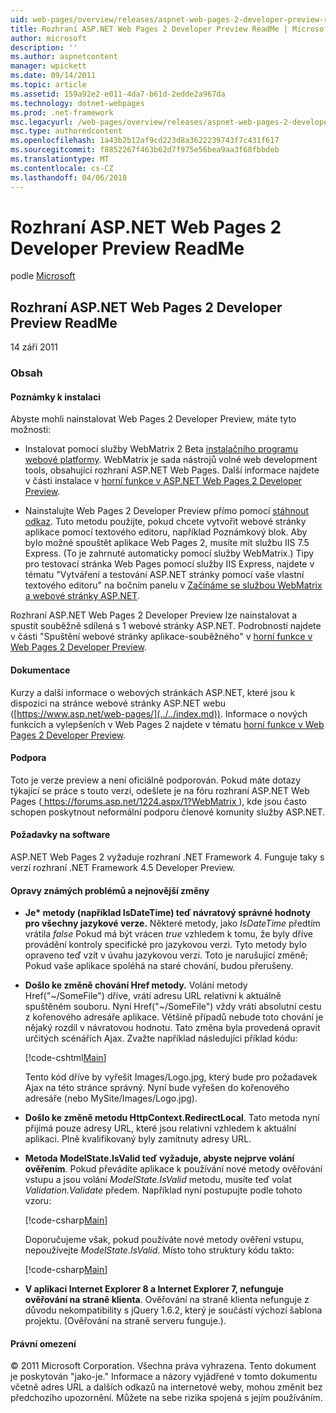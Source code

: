 ```yaml
---
uid: web-pages/overview/releases/aspnet-web-pages-2-developer-preview-readme
title: Rozhraní ASP.NET Web Pages 2 Developer Preview ReadMe | Microsoft Docs
author: microsoft
description: ''
ms.author: aspnetcontent
manager: wpickett
ms.date: 09/14/2011
ms.topic: article
ms.assetid: 159a92e2-e011-4da7-b61d-2edde2a967da
ms.technology: dotnet-webpages
ms.prod: .net-framework
msc.legacyurl: /web-pages/overview/releases/aspnet-web-pages-2-developer-preview-readme
msc.type: authoredcontent
ms.openlocfilehash: 1a43b2b12af9cd223d8a3622239743f7c431f617
ms.sourcegitcommit: f8852267f463b62d7f975e56bea9aa3f68fbbdeb
ms.translationtype: MT
ms.contentlocale: cs-CZ
ms.lasthandoff: 04/06/2018
---
```

<a name="aspnet-web-pages-2-developer-preview-readme"></a>Rozhraní ASP.NET Web Pages 2 Developer Preview ReadMe
====================
podle [Microsoft](https://github.com/microsoft)

## <a name="aspnet-web-pages-2-developer-preview-readme"></a>Rozhraní ASP.NET Web Pages 2 Developer Preview ReadMe

14 září 2011

### <a name="contents"></a>Obsah

#### <a id="_Toc303701284"></a>  Poznámky k instalaci

Abyste mohli nainstalovat Web Pages 2 Developer Preview, máte tyto možnosti:

- Instalovat pomocí služby WebMatrix 2 Beta [instalačního programu webové platformy](https://go.microsoft.com/fwlink/?LinkId=226883). WebMatrix je sada nástrojů volné web development tools, obsahující rozhraní ASP.NET Web Pages. Další informace najdete v části instalace v [horní funkce v ASP.NET Web Pages 2 Developer Preview](https://go.microsoft.com/fwlink/?LinkID=227824).

- Nainstalujte Web Pages 2 Developer Preview přímo pomocí [stáhnout odkaz](https://go.microsoft.com/fwlink/?LinkID=226335). Tuto metodu použijte, pokud chcete vytvořit webové stránky aplikace pomocí textového editoru, například Poznámkový blok. Aby bylo možné spouštět aplikace Web Pages 2, musíte mít službu IIS 7.5 Express. (To je zahrnuté automaticky pomocí služby WebMatrix.) Tipy pro testovací stránka Web Pages pomocí služby IIS Express, najdete v tématu "Vytváření a testování ASP.NET stránky pomocí vaše vlastní textového editoru" na bočním panelu v [Začínáme se službou WebMatrix a webové stránky ASP.NET](https://go.microsoft.com/fwlink/?LinkId=202889).

Rozhraní ASP.NET Web Pages 2 Developer Preview lze nainstalovat a spustit souběžně sdílená s 1 webové stránky ASP.NET. <a id="a"></a>Podrobnosti najdete v části "Spuštění webové stránky aplikace-souběžného" v [horní funkce v Web Pages 2 Developer Preview](https://go.microsoft.com/fwlink/?LinkID=227824).

#### <a id="_Toc303701285"></a>  Dokumentace

Kurzy a další informace o webových stránkách ASP.NET, které jsou k dispozici na stránce webové stránky ASP.NET webu ([https://www.asp.net/web-pages/](../../index.md)). Informace o nových funkcích a vylepšeních v Web Pages 2 najdete v tématu [horní funkce v Web Pages 2 Developer Preview](https://go.microsoft.com/fwlink/?LinkID=227824).

#### <a id="_Toc303701286"></a>  Podpora

<a id="_Toc209852135"></a><a id="_Toc255833657"></a> Toto je verze preview a není oficiálně podporován. Pokud máte dotazy týkající se práce s touto verzí, odešlete je na fóru rozhraní ASP.NET Web Pages ([ https://forums.asp.net/1224.aspx/1?WebMatrix ](https://forums.asp.net/1224.aspx/1?WebMatrix) ), kde jsou často schopen poskytnout neformální podporu členové komunity služby ASP.NET.

#### <a id="_Toc303701287"></a>  Požadavky na software

ASP.NET Web Pages 2 vyžaduje rozhraní .NET Framework 4. Funguje taky s verzí rozhraní .NET Framework 4.5 Developer Preview.

<a id="_Toc303701288"></a><a id="_Breaking_Changes"></a>

#### <a name="fixes-known-issues-and-breaking-changes"></a>Opravy známých problémů a nejnovější změny

<a id="_Toc224729061"></a><a id="_Toc238051347"></a>

- **Je\* metody (například IsDateTime) teď návratový správné hodnoty pro všechny jazykové verze.** Některé metody, jako *IsDateTime* předtím vrátila *false* Pokud má být vrácen *true* vzhledem k tomu, že byly dříve provádění kontroly specifické pro jazykovou verzi. Tyto metody bylo opraveno teď vzít v úvahu jazykovou verzi. Toto je narušující změně; Pokud vaše aplikace spoléhá na staré chování, budou přerušeny.
- **Došlo ke změně chování Href metody.** Volání metody Href("~/SomeFile") dříve, vrátí adresu URL relativní k aktuálně spuštěném souboru. Nyní Href("~/SomeFile") vždy vrátí absolutní cestu z kořenového adresáře aplikace. Většině případů nebude toto chování je nějaký rozdíl v návratovou hodnotu. Tato změna byla provedená opravit určitých scénářích Ajax. Zvažte například následující příklad kódu: 

    [!code-cshtml[Main](aspnet-web-pages-2-developer-preview-readme/samples/sample1.cshtml)]

    Tento kód dříve by vyřešit Images/Logo.jpg, který bude pro požadavek Ajax na této stránce správný. Nyní bude vyřešen do kořenového adresáře (nebo MySite/Images/Logo.jpg).
- **Došlo ke změně metodu HttpContext.RedirectLocal**. Tato metoda nyní přijímá pouze adresy URL, které jsou relativní vzhledem k aktuální aplikaci. Plně kvalifikovaný byly zamítnuty adresy URL.
- **Metoda ModelState.IsValid teď vyžaduje, abyste nejprve volání ověřením**. Pokud převádíte aplikace k používání nové metody ověřování vstupu a jsou volání *ModelState.IsValid* metodu, musíte teď volat *Validation.Validate* předem. Například nyní postupujte podle tohoto vzoru: 

    [!code-csharp[Main](aspnet-web-pages-2-developer-preview-readme/samples/sample2.cs)]

  Doporučujeme však, pokud používáte nové metody ověření vstupu, nepoužívejte *ModelState.IsValid*. Místo toho struktury kódu takto: 

    [!code-csharp[Main](aspnet-web-pages-2-developer-preview-readme/samples/sample3.cs)]
- **V aplikaci Internet Explorer 8 a Internet Explorer 7, nefunguje ověřování na straně klienta**. Ověřování na straně klienta nefunguje z důvodu nekompatibility s jQuery 1.6.2, který je součástí výchozí šablona projektu. (Ověřování na straně serveru funguje.).

#### <a id="_Toc303701289"></a>  Právní omezení

© 2011 Microsoft Corporation. Všechna práva vyhrazena. Tento dokument je poskytován "jako-je." Informace a názory vyjádřené v tomto dokumentu včetně adres URL a dalších odkazů na internetové weby, mohou změnit bez předchozího upozornění. Můžete na sebe rizika spojená s jejím používáním.
